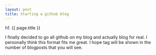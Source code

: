 ```yaml
---
layout: post
title: Starting a github blog
---
```


h1. {{ page.title }}

I finally decided to go all github on my blog and actually blog for real. I personally think this format fits me great. I hope tag will be shown in the number of blogposts that you will see.
